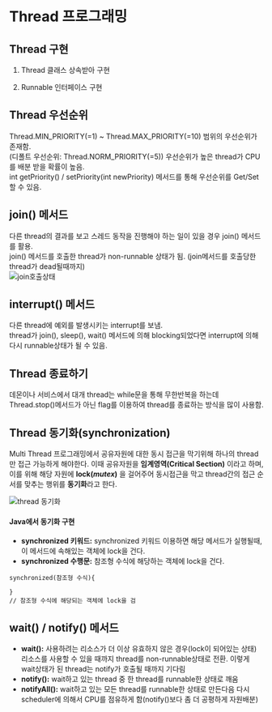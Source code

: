 # Thread 프로그래밍

## Thread 구현
1. Thread 클래스 상속받아 구현

2. Runnable 인터페이스 구현

   


## Thread 우선순위
Thread.MIN_PRIORITY(=1) ~ Thread.MAX_PRIORITY(=10) 범위의 우선순위가 존재함.   
(디폴트 우선순위: Thread.NORM_PRIORITY(=5))
우선순위가 높은 thread가 CPU를 배분 받을 확률이 높음.   
int getPriority() / setPriority(int newPriority)  메서드를 통해 우선순위를 Get/Set 할 수 있음.



## join() 메서드
다른 thread의 결과를 보고 스레드 동작을 진행해야 하는 일이 있을 경우 join() 메서드를 활용.   
join() 메서드를 호출한 thread가 non-runnable 상태가 됨.
(join메서드를 호출당한 thread가 dead될때까지)  
![join호출상태](https://github.com/zziri/itudy/blob/master/image/)



## interrupt() 메서드
다른 thread에 예외를 발생시키는 interrupt를 보냄.   
thread가 join(), sleep(), wait() 메서드에 의해 blocking되었다면 interrupt에 의해 다시 runnable상태가 될 수 있음.



## Thread 종료하기
데몬이나 서비스에서 대개 thread는 while문을 통해 무한반복을 하는데 Thread.stop()메서드가 아닌 flag를 이용하여 thread를 종료하는 방식을 많이 사용함.



## Thread 동기화(synchronization)
Multi Thread 프로그래밍에서 공유자원에 대한 동시 접근을 막기위해 하나의 thread만 접근 가능하게 해야한다. 이때 공유자원을 **임계영역(Critical Section)** 이라고 하며, 이를 위해 해당 자원에 **lock(*mutex*)** 을 걸어주어 동시접근을 막고 thread간의 접근 순서를 맞추는 행위를 **동기화**라고 한다.

![thread 동기화](https://github.com/zziri/itudy/blob/master/image/)

#### Java에서 동기화 구현

* **synchronized 키워드:** synchronized 키워드 이용하면 해당 메서드가 실행될때, 이 메서드에 속해있는 객체에  lock을 건다.
* **synchronized 수행문:** 참조형 수식에 해당하는 객체에 lock을 건다.
```
synchronized(참조형 수식){

}
// 참조형 수식에 해당되는 객체에 lock을 검
```



## wait() / notify() 메서드
* **wait():** 사용하려는 리소스가 더 이상 유효하지 않은 경우(lock이 되어있는 상태) 리소스를 사용할 수 있을 때까지 thread를 non-runnable상태로 전환. 이렇게 wait상태가 된 thread는 notify가 호출될 때까지 기다림
* **notify():** wait하고 있는 thread 중 한 thread를 runnable한 상태로 깨움
* **notifyAll():** wait하고 있는 모든 thread를 runnable한 상태로 만든다음 다시 scheduler에 의해서 CPU를 점유하게 함(notify()보다 좀 더 공평하게 자원배분)
